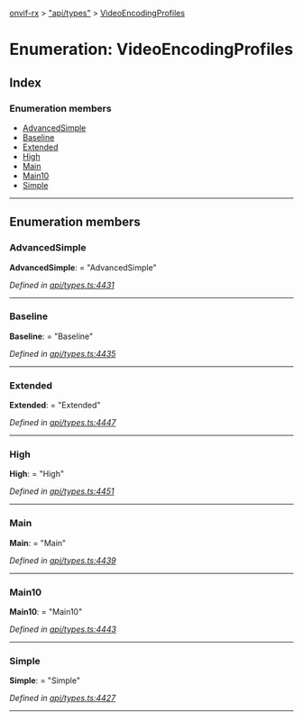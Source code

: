[onvif-rx](../README.md) > ["api/types"](../modules/_api_types_.md) > [VideoEncodingProfiles](../enums/_api_types_.videoencodingprofiles.md)

# Enumeration: VideoEncodingProfiles

## Index

### Enumeration members

* [AdvancedSimple](_api_types_.videoencodingprofiles.md#advancedsimple)
* [Baseline](_api_types_.videoencodingprofiles.md#baseline)
* [Extended](_api_types_.videoencodingprofiles.md#extended)
* [High](_api_types_.videoencodingprofiles.md#high)
* [Main](_api_types_.videoencodingprofiles.md#main)
* [Main10](_api_types_.videoencodingprofiles.md#main10)
* [Simple](_api_types_.videoencodingprofiles.md#simple)

---

## Enumeration members

<a id="advancedsimple"></a>

###  AdvancedSimple

**AdvancedSimple**:  = "AdvancedSimple"

*Defined in [api/types.ts:4431](https://github.com/patrickmichalina/onvif-rx/blob/034e4d6/src/api/types.ts#L4431)*

___
<a id="baseline"></a>

###  Baseline

**Baseline**:  = "Baseline"

*Defined in [api/types.ts:4435](https://github.com/patrickmichalina/onvif-rx/blob/034e4d6/src/api/types.ts#L4435)*

___
<a id="extended"></a>

###  Extended

**Extended**:  = "Extended"

*Defined in [api/types.ts:4447](https://github.com/patrickmichalina/onvif-rx/blob/034e4d6/src/api/types.ts#L4447)*

___
<a id="high"></a>

###  High

**High**:  = "High"

*Defined in [api/types.ts:4451](https://github.com/patrickmichalina/onvif-rx/blob/034e4d6/src/api/types.ts#L4451)*

___
<a id="main"></a>

###  Main

**Main**:  = "Main"

*Defined in [api/types.ts:4439](https://github.com/patrickmichalina/onvif-rx/blob/034e4d6/src/api/types.ts#L4439)*

___
<a id="main10"></a>

###  Main10

**Main10**:  = "Main10"

*Defined in [api/types.ts:4443](https://github.com/patrickmichalina/onvif-rx/blob/034e4d6/src/api/types.ts#L4443)*

___
<a id="simple"></a>

###  Simple

**Simple**:  = "Simple"

*Defined in [api/types.ts:4427](https://github.com/patrickmichalina/onvif-rx/blob/034e4d6/src/api/types.ts#L4427)*

___

